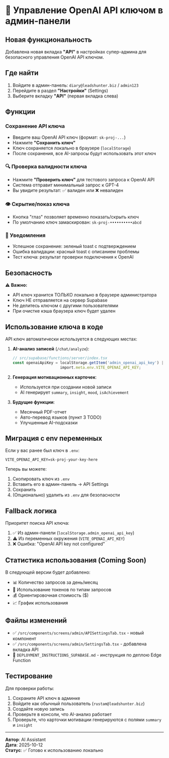 # 🔑 Управление OpenAI API ключом в админ-панели

## Новая функциональность

Добавлена новая вкладка **"API"** в настройках супер-админа для безопасного управления OpenAI API ключом.

## Где найти

1. Войдите в админ-панель: `diary@leadshunter.biz` / `admin123`
2. Перейдите в раздел **"Настройки"** (Settings)
3. Выберите вкладку **"API"** (первая вкладка слева)

## Функции

###  Сохранение API ключа

- Введите ваш OpenAI API ключ (формат: `sk-proj-...`)
- Нажмите **"Сохранить ключ"**
- Ключ сохраняется локально в браузере (`localStorage`)
- После сохранения, все AI-запросы будут использовать этот ключ

### 🔍 Проверка валидности ключа

- Нажмите **"Проверить ключ"** для тестового запроса к OpenAI API
- Система отправит минимальный запрос к GPT-4
- Вы увидите результат: ✅ валиден или ❌ невалиден

### 👁️ Скрытие/показ ключа

- Кнопка "глаз" позволяет временно показать/скрыть ключ
- По умолчанию ключ замаскирован: `sk-proj-••••••••••abcd`

### 🔔 Уведомления

- Успешное сохранение: зеленый toast с подтверждением
- Ошибка валидации: красный toast с описанием проблемы
- Тест ключа: результат проверки подключения к OpenAI

## Безопасность

⚠️ **Важно:**

- API ключ хранится ТОЛЬКО локально в браузере администратора
- Ключ НЕ отправляется на сервер Supabase
- Не делитесь ключом с другими пользователями
- При очистке кэша браузера ключ будет удален

## Использование ключа в коде

API ключ автоматически используется в следующих местах:

1. **AI-анализ записей** (`/chat/analyze`):
   ```typescript
   // src/supabase/functions/server/index.tsx
   const openaiApiKey = localStorage.getItem('admin_openai_api_key') || 
                        import.meta.env.VITE_OPENAI_API_KEY;
   ```

2. **Генерация мотивационных карточек**:
   - Используется при создании новой записи
   - AI генерирует `summary`, `insight`, `mood`, `isAchievement`

3. **Будущие функции**:
   - Месячный PDF-отчет
   - Авто-перевод языков (пункт 3 TODO)
   - Улучшенные AI-подсказки

## Миграция с env переменных

Если у вас ранее был ключ в `.env`:

```env
VITE_OPENAI_API_KEY=sk-proj-your-key-here
```

Теперь вы можете:

1. Скопировать ключ из `.env`
2. Вставить его в админ-панель → API Settings
3. Сохранить
4. (Опционально) удалить из `.env` для безопасности

## Fallback логика

Приоритет поиска API ключа:

1. ✅ Из админ-панели (`localStorage.admin_openai_api_key`)
2. ⚠️ Из переменных окружения (`VITE_OPENAI_API_KEY`)
3. ❌ Ошибка: "OpenAI API key not configured"

## Статистика использования (Coming Soon)

В следующей версии будет добавлено:

- 📊 Количество запросов за день/месяц
- 🎯 Использование токенов по типам запросов
- 💰 Ориентировочная стоимость ($)
- 📈 График использования

## Файлы изменений

- ✅ `/src/components/screens/admin/APISettingsTab.tsx` - новый компонент
- ✅ `/src/components/screens/admin/SettingsTab.tsx` - добавлена вкладка API
- 📝 `DEPLOYMENT_INSTRUCTIONS_SUPABASE.md` - инструкция по деплою Edge Function

## Тестирование

Для проверки работы:

1. Сохраните API ключ в админке
2. Войдите как обычный пользователь (`rustam@leadshunter.biz`)
3. Создайте новую запись
4. Проверьте в консоли, что AI-анализ работает
5. Проверьте, что карточки мотивации генерируются с полями `summary` и `insight`

---

**Автор**: AI Assistant  
**Дата**: 2025-10-12  
**Статус**: ✅ Готово к использованию локально

